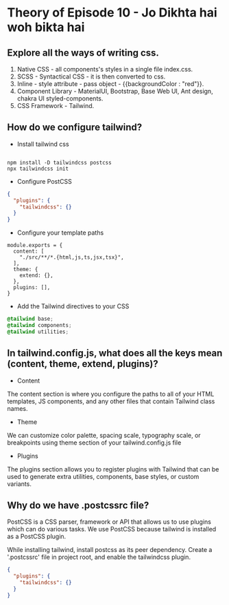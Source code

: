 # Theory of Episode 10 - Jo Dikhta hai woh bikta hai 

## Explore all the ways of writing css.


1.  Native CSS - all components's styles in a single file index.css.
2.  SCSS - Syntactical CSS - it is then converted to css.
3.  Inline - style attribute - pass object - {{backgroundColor : "red"}}.
4.  Component Library - MaterialUI, Bootstrap, Base Web UI, Ant design, chakra UI styled-components.
5.  CSS Framework - Tailwind.

## How do we configure tailwind?

* Install tailwind css

```node

npm install -D tailwindcss postcss
npx tailwindcss init

```

* Configure PostCSS

```json
{
  "plugins": {
    "tailwindcss": {}
  }
}
```

* Configure your template paths
```nodejs
module.exports = {
  content: [
    "./src/**/*.{html,js,ts,jsx,tsx}",
  ],
  theme: {
    extend: {},
  },
  plugins: [],
}
```

* Add the Tailwind directives to your CSS
```css
@tailwind base;
@tailwind components;
@tailwind utilities;
```

##  In tailwind.config.js, what does all the keys mean (content, theme, extend, plugins)?

- Content

The content section is where you configure the paths to all of your HTML templates, JS components, and any other files that contain Tailwind class names.

- Theme

We can customize color palette, spacing scale, typography scale, or breakpoints using theme section of your tailwind.config.js file

- Plugins 

The plugins section allows you to register plugins with Tailwind that can be used to generate extra utilities, components, base styles, or custom variants.

## Why do we have .postcssrc file?

PostCSS is a CSS parser, framework or API that allows us to use plugins which can do various tasks. We use PostCSS because tailwind is installed as a PostCSS plugin.

While installing tailwind, install postcss as its peer dependency. Create a '.postcssrc' file in project root, and enable the tailwindcss plugin.

```json
{
  "plugins": {
    "tailwindcss": {}
  }
}
```